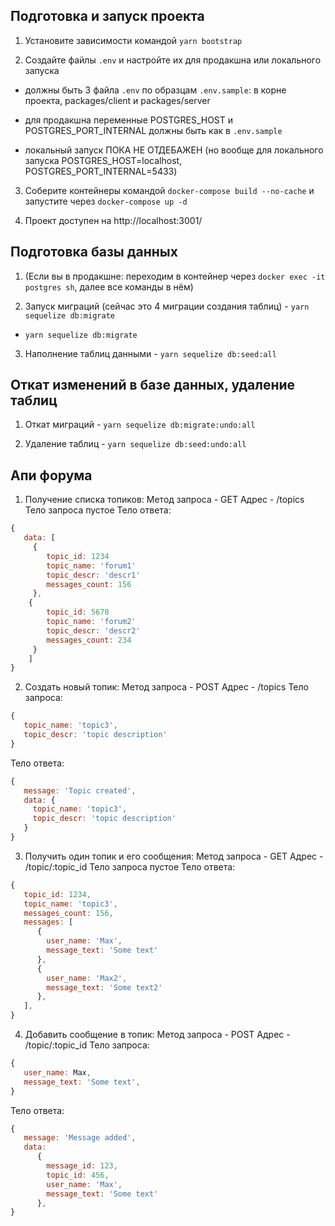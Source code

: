 ## Подготовка и запуск проекта

1. Установите зависимости командой `yarn bootstrap`

2. Создайте файлы `.env` и настройте их для продакшна или локального запуска

- должны быть 3 файла `.env` по образцам `.env.sample`: в корне проекта, packages/client и packages/server

- для продакшна переменные POSTGRES_HOST и POSTGRES_PORT_INTERNAL должны быть как в `.env.sample`

- локальный запуск ПОКА НЕ ОТДЕБАЖЕН (но вообще для локального запуска POSTGRES_HOST=localhost, POSTGRES_PORT_INTERNAL=5433)

3. Соберите контейнеры командой `docker-compose build --no-cache` и запустите через `docker-compose up -d`

4. Проект доступен на http://localhost:3001/

## Подготовка базы данных

1. (Если вы в продакшне: переходим в контейнер через `docker exec -it postgres sh`, далее все команды в нём)

2. Запуск миграций (сейчас это 4 миграции создания таблиц) - `yarn sequelize db:migrate`

- `yarn sequelize db:migrate`

3. Наполнение таблиц данными - `yarn sequelize db:seed:all`

## Откат изменений в базе данных, удаление таблиц

1. Откат миграций - `yarn sequelize db:migrate:undo:all`

2. Удаление таблиц - `yarn sequelize db:seed:undo:all`

## Апи форума

1. Получение списка топиков:
   Метод запроса - GET
   Адрес - /topics
   Тело запроса пустое
   Тело ответа:

```javascript
{
   data: [
     {
        topic_id: 1234
        topic_name: 'forum1'
        topic_descr: 'descr1'
        messages_count: 156
     },
    {
        topic_id: 5678
        topic_name: 'forum2'
        topic_descr: 'descr2'
        messages_count: 234
     }
    ]
}
```

2.  Создать новый топик:
    Метод запроса - POST
    Адрес - /topics
    Тело запроса:

```javascript
{
   topic_name: 'topic3',
   topic_descr: 'topic description'
}
```

Тело ответа:

```javascript
{
   message: 'Topic created',
   data: {
     topic_name: 'topic3',
     topic_descr: 'topic description'
   }
}
```

3. Получить один топик и его сообщения:
   Метод запроса - GET
   Адрес - /topic/:topic_id
   Тело запроса пустое
   Тело ответа:

```javascript
{
   topic_id: 1234,
   topic_name: 'topic3',
   messages_count: 156,
   messages: [
      {
        user_name: 'Max',
        message_text: 'Some text'
      },
      {
        user_name: 'Max2',
        message_text: 'Some text2'
      },
   ],
}
```

4. Добавить сообщение в топик:
   Метод запроса - POST
   Адрес - /topic/:topic_id
   Тело запроса:

```javascript
{
   user_name: Max,
   message_text: 'Some text',
}

```

Тело ответа:

```javascript
{
   message: 'Message added',
   data:
      {
        message_id: 123,
        topic_id: 456,
        user_name: 'Max',
        message_text: 'Some text'
      },
}
```

